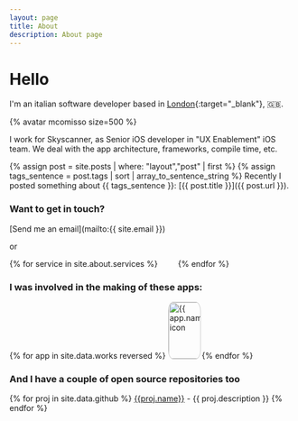 ```yaml
---
layout: page
title: About
description: About page
---
```


# Hello

I'm an italian software developer based in [London](https://goo.gl/maps/qSTGhQfBvbS2){:target="_blank"}, :uk:.

{% avatar mcomisso size=500 %}

I work for Skyscanner, as Senior iOS developer in "UX Enablement" iOS team. We deal with the app architecture, frameworks, compile time, etc.

{% assign post = site.posts | where: "layout","post" | first %}
{% assign tags_sentence = post.tags | sort | array_to_sentence_string %}
Recently I posted something about {{ tags_sentence }}: [{{ post.title }}]({{ post.url }}).

### Want to get in touch? 

[Send me an email](mailto:{{ site.email }})

or  

<p>
{% for service in site.about.services %}
  <a style="display: inline-block; width: 2em;" href="{{ service.url }}"><i id="{{ service.name | slugify }}" class="fab fa-2x fa-{{ service.name }}"></i> </a>
{% endfor %}
</p>

### I was involved in the making of these apps:

<p>
{% for app in site.data.works reversed %}
  <a href="{{ app.url }}" style="display: inline-block; width: 4em;">
    <img title="{{ app.name }}" alt="{{ app.name }} icon" src="{{ site.url | append: app.icon }}"  style="border-radius: 15.625%; width:100px; border: 1px; border-color: #ccc; border-style: solid;" />
  </a>
{% endfor %}
</p>

### And I have a couple of open source repositories too

{% for proj in site.data.github %}
  <span id="id{{ proj.name }}" style="text-align: center;">
    <a href="{{ proj.url }}">{{proj.name}}</a> - {{ proj.description }}
  </span>
{% endfor %}
